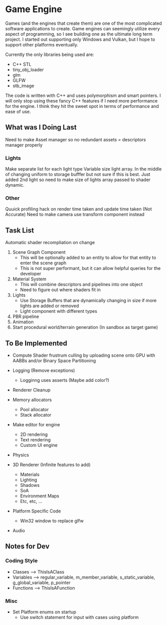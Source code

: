 # Game Engine
Games (and the engines that create them) are one of the most complicated software applications to create.
Game engines can seemingly utilize every aspect of programming, so I see building one as the ultimate long term project.
I started out supporting only Windows and Vulkan, but I hope to support other platforms eventually.

Currently the only libraries being used are:
* C++ STL
* tiny_obj_loader
* glm
* GLFW
* stb_image

The code is written with C++ and uses polymorphism and smart pointers.
I will only stop using these fancy C++ features if I need more performance for the engine.
I think they hit the sweet spot in terms of performance and ease of use.

## What was I Doing Last
Need to make Asset manager so no redundant assets = descriptors manager properly

### Lights
Make separate list for each light type
Variable size light array. In the middle of changing uniform to storage bufffer but not sure if this is best.
Just added 2nd light so need to make size of lights array passed to shader dynamic.

### Other
Quuick profiling hack on render time taken and update time taken (Not Accurate)
Need to make camera use transform component instead

## Task List
Automatic shader recompliation on change
1. Scene Graph Component
    - This will be optionally added to an entity to allow for that entity to enter the scene graph
    - This is not super performant, but it can allow helpful queries for the developer
2. Material System
    - This will combine descriptors and pipelines into one object
    - Need to figure out where shaders fit in
3. Lights
    - Use Storage Buffers that are dynamically changing in size if more lights are added or removed
    - Light component with different types
4. PBR pipeline
5. Animation
6. Start procedural world/terrain generation (In sandbox as target game)

## To Be Implemented
* Compute Shader frustrum culling by uploading scene onto GPU with AABBs and/or Binary Space Partitioning
* Logging (Remove exceptions)
	* Logginng uses asserts (Maybe add color?)
* Renderer Cleanup
* Memory allocators
	* Pool allocator
	* Stack allocator
* Make editor for engine
	* 2D rendering
	* Text rendering
	* Custom UI engine
* Physics
* 3D Renderer (Infinite features to add)
	* Materials
	* Lighting
	* Shadows
	* SoA
	* Environment Maps
	* Etc, etc, ...

* Platform Specific Code
	* Win32 window to replace glfw
* Audio

## Notes for Dev
### Coding Style
* Classes --> ThisIsAClass
* Variables --> regular_variable, m_member_variable, s_static_variable, g_global_variable, p_pointer
* Functions --> ThisIsAFunction

### Misc
* Set Platform enums on startup
	* Use switch statement for input with cases using platform

